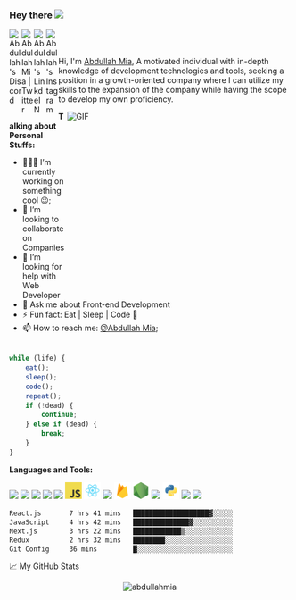### Hey there <img src="https://media.giphy.com/media/hvRJCLFzcasrR4ia7z/giphy.gif" width="25">
<a target="_blank" href="https://discord.gg/4WNcxsQ3">
  <img align="left" alt="Abdullah's Discord" width="22px" src="https://user-images.githubusercontent.com/57964315/129474546-358b6bf4-a008-4fbe-81f5-d33e17c9ed7b.png" />
</a>
<a target="_blank" href="https://twitter.com/abdullahmia71">
  <img align="left" alt="Abdullah Mia | Twitter" width="22px" src="https://user-images.githubusercontent.com/57964315/129474562-d73a40ce-0149-4e81-b8ee-a7bed69bd9be.png" />
</a>
<a target="_blank" href="https://www.linkedin.com/in/darknoob/">
  <img align="left" alt="Abdullah's LinkdeIN" width="22px" src="https://user-images.githubusercontent.com/57964315/129474576-df3c66b3-008d-4a0f-952c-d70ce3b89cd3.png" />
</a>
<a target="_blank" href="https://www.instagram.com/abirislam1971/">
  <img align="left" alt="Abdullah's Instagram" width="22px" src="https://user-images.githubusercontent.com/57964315/129474592-fa11bd0b-28e9-419c-9819-16825c93cdb5.png" />
</a>

<br />
<br />

Hi, I'm [Abdullah Mia](https://abdullahmia.me/), A motivated individual with in-depth knowledge of development technologies and tools, seeking a position in a growth-oriented company where I can utilize my skills to the expansion of the company while having the scope to develop my own proficiency.



  <img align="right" alt="GIF" src="https://github.com/abhisheknaiidu/abhisheknaiidu/blob/master/code.gif?raw=true" width="400" height="320" />
  
**Talking about Personal Stuffs:**

- 👨🏽‍💻 I’m currently working on something cool :wink:;
- 👯 I’m looking to collaborate on Companies
- 🤔 I’m looking for help with Web Developer
- 💬 Ask me about Front-end Development
- ⚡ Fun fact: Eat | Sleep | Code 🔁
- 📫 How to reach me: [@Abdullah Mia](https://twitter.com/abdullahmia71);

<!-- - 📝[Resume]() -->

```javascript

while (life) {
    eat();
    sleep();
    code();
    repeat();
    if (!dead) {
        continue;
    } else if (dead) {
        break;
    }
}

```

**Languages and Tools:**  

<code><img height="30" src="https://user-images.githubusercontent.com/57964315/129474034-762a3cb6-ac7a-4790-bf85-6a18bc0b7a02.png"></code>
<code><img height="30" src="https://user-images.githubusercontent.com/57964315/129473052-685c5ee3-fe0c-4747-ae81-958036aa2210.png"></code>
<code><img height="30" src="https://user-images.githubusercontent.com/57964315/129473110-95a4981f-4dd4-4ec3-848f-005643a00f4b.png"></code>
<code><img height="30" src="https://user-images.githubusercontent.com/57964315/129473184-a561e947-d522-4f5f-88ff-43e9809e6503.png"></code>
<code><img height="30" src="https://user-images.githubusercontent.com/57964315/129473215-14a23471-fb43-466d-b33a-6338cfbb2b29.png"></code>
<code><img height="30" src="https://raw.githubusercontent.com/github/explore/80688e429a7d4ef2fca1e82350fe8e3517d3494d/topics/javascript/javascript.png"></code>
<code><img height="30" src="https://raw.githubusercontent.com/github/explore/80688e429a7d4ef2fca1e82350fe8e3517d3494d/topics/react/react.png"></code>
<code><img height="30" src="https://user-images.githubusercontent.com/57964315/129473259-88955f98-15c4-4b0d-bcdf-61b15f4398c6.png"></code>
<code><img height="30" src="https://raw.githubusercontent.com/github/explore/80688e429a7d4ef2fca1e82350fe8e3517d3494d/topics/firebase/firebase.png"></code>
<code><img height="30" src="https://raw.githubusercontent.com/github/explore/80688e429a7d4ef2fca1e82350fe8e3517d3494d/topics/nodejs/nodejs.png"></code>
<code><img height="30" src="https://user-images.githubusercontent.com/57964315/161796449-4fda1d99-18cf-4730-96d9-5c97537e9b6f.png"></code>
<code><img height="30" src="https://raw.githubusercontent.com/github/explore/80688e429a7d4ef2fca1e82350fe8e3517d3494d/topics/python/python.png"></code>
<code><img height="30" src="https://user-images.githubusercontent.com/57964315/129473342-00030f0d-3eaf-437c-86cc-a462904a125c.png"></code>
<code><img height="30" src="https://user-images.githubusercontent.com/57964315/129473386-7e56e7b0-c0f5-4a90-b52e-5aaec85f4ce6.png"></code>


<!--START_SECTION:waka-->
```text
React.js       7 hrs 41 mins   ███████████████████▓░░░░░ 
JavaScript     4 hrs 42 mins   ██████████████▓░░░░░░░░░░ 
Next.js        3 hrs 22 mins   ████████████▒░░░░░░░░░░░░ 
Redux          2 hrs 32 mins   ████████░░░░░░░░░░░░░░░░░ 
Git Config     36 mins         █░░░░░░░░░░░░░░░░░░░░░░░░
```
<!--END_SECTION:waka-->

<summary>📈 My GitHub Stats</summary>

<p align="center"> <img src="https://github-readme-stats.vercel.app/api?username=abdullahmia&show_icons=true&theme=gotham" alt="abdullahmia" />
